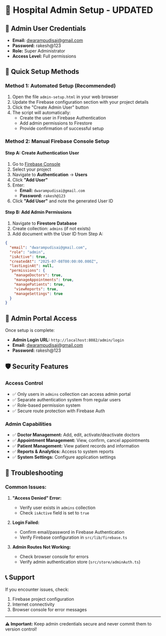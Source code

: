 # 🏥 Hospital Admin Setup - UPDATED

## 👤 Admin User Credentials
- **Email:** dwarampudisai@gmail.com
- **Password:** rakesh@123
- **Role:** Super Administrator
- **Access Level:** Full permissions

## 🚀 Quick Setup Methods

### Method 1: Automated Setup (Recommended)
1. Open the file `admin-setup.html` in your web browser
2. Update the Firebase configuration section with your project details
3. Click the "Create Admin User" button
4. The script will automatically:
   - Create the user in Firebase Authentication
   - Add admin permissions to Firestore
   - Provide confirmation of successful setup

### Method 2: Manual Firebase Console Setup

#### Step A: Create Authentication User
1. Go to [Firebase Console](https://console.firebase.google.com)
2. Select your project
3. Navigate to **Authentication** → **Users**
4. Click **"Add User"**
5. Enter:
   - **Email:** `dwarampudisai@gmail.com`
   - **Password:** `rakesh@123`
6. Click **"Add User"** and note the generated User ID

#### Step B: Add Admin Permissions
1. Navigate to **Firestore Database**
2. Create collection: `admins` (if not exists)
3. Add document with the User ID from Step A:

```json
{
  "email": "dwarampudisai@gmail.com",
  "role": "admin",
  "isActive": true,
  "createdAt": "2025-07-08T00:00:00.000Z",
  "lastLoginAt": null,
  "permissions": {
    "manageDoctors": true,
    "manageAppointments": true,
    "managePatients": true,
    "viewReports": true,
    "manageSettings": true
  }
}
```

## 🔐 Admin Portal Access

Once setup is complete:
- **Admin Login URL:** `http://localhost:8082/admin/login`
- **Email:** dwarampudisai@gmail.com
- **Password:** rakesh@123

## 🛡️ Security Features

### Access Control
- ✅ Only users in `admins` collection can access admin portal
- ✅ Separate authentication system from regular users
- ✅ Role-based permission system
- ✅ Secure route protection with Firebase Auth

### Admin Capabilities
- ✅ **Doctor Management:** Add, edit, activate/deactivate doctors
- ✅ **Appointment Management:** View, confirm, cancel appointments
- ✅ **Patient Management:** View patient records and information
- ✅ **Reports & Analytics:** Access to system reports
- ✅ **System Settings:** Configure application settings

## 🔧 Troubleshooting

### Common Issues:
1. **"Access Denied" Error:**
   - Verify user exists in `admins` collection
   - Check `isActive` field is set to `true`

2. **Login Failed:**
   - Confirm email/password in Firebase Authentication
   - Verify Firebase configuration in `src/lib/firebase.ts`

3. **Admin Routes Not Working:**
   - Check browser console for errors
   - Verify admin authentication store (`src/store/adminAuth.ts`)

## 📞 Support
If you encounter issues, check:
1. Firebase project configuration
2. Internet connectivity
3. Browser console for error messages

---

**⚠️ Important:** Keep admin credentials secure and never commit them to version control!
